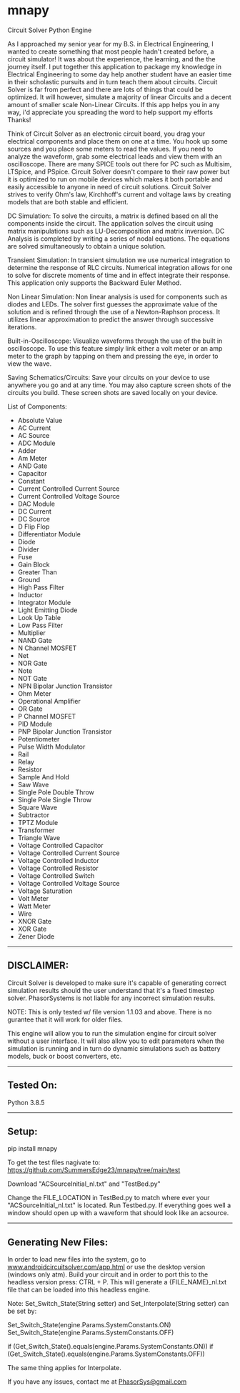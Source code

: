 # mnapy
Circuit Solver Python Engine

As I approached my senior year for my B.S. in Electrical Engineering, I wanted to create something that most people hadn't created before, a circuit simulator! It was about the experience, the learning, and the the journey itself. I put together this application to package my knowledge in Electrical Engineering to some day help another student have an easier time in their scholastic pursuits and in turn teach them about circuits. Circuit Solver is far from perfect and there are lots of things that could be optimized. It will however, simulate a majority of linear Circuits and a decent amount of smaller scale Non-Linear Circuits. If this app helps you in any way, i'd appreciate you spreading the word to help support my efforts Thanks!

Think of Circuit Solver as an electronic circuit board, you drag your electrical components and place them on one at a time. You hook up some sources and you place some meters to read the values. If you need to analyze the waveform, grab some electrical leads and view them with an oscilloscope. There are many SPICE tools out there for PC such as Multisim, LTSpice, and PSpice. Circuit Solver doesn't compare to their raw power but it is optimized to run on mobile devices which makes it both portable and easily accessible to anyone in need of circuit solutions. Circuit Solver strives to verify Ohm's law, Kirchhoff's current and voltage laws by creating models that are both stable and efficient.

DC Simulation: To solve the circuits, a matrix is defined based on all the components inside the circuit. The application solves the circuit using matrix manipulations such as LU-Decomposition and matrix inversion. DC Analysis is completed by writing a series of nodal equations. The equations are solved simultaneously to obtain a unique solution.

Transient Simulation: In transient simulation we use numerical integration to determine the response of RLC circuits. Numerical integration allows for one to solve for discrete moments of time and in effect integrate their response. This application only supports the Backward Euler Method.

Non Linear Simulation: Non linear analysis is used for components such as diodes and LEDs. The solver first guesses the approximate value of the solution and is refined through the use of a Newton-Raphson process. It utilizes linear approximation to predict the answer through successive iterations.

Built-in-Oscilloscope: Visualize waveforms through the use of the built in oscilloscope. To use this feature simply link either a volt meter or an amp meter to the graph by tapping on them and pressing the eye, in order to view the wave.

Saving Schematics/Circuits: Save your circuits on your device to use anywhere you go and at any time. You may also capture screen shots of the circuits you build. These screen shots are saved locally on your device.

List of Components:
+ Absolute Value
+ AC Current
+ AC Source
+ ADC Module
+ Adder
+ Am Meter
+ AND Gate
+ Capacitor
+ Constant
+ Current Controlled Current Source
+ Current Controlled Voltage Source
+ DAC Module
+ DC Current
+ DC Source
+ D Flip Flop
+ Differentiator Module
+ Diode
+ Divider
+ Fuse
+ Gain Block
+ Greater Than
+ Ground
+ High Pass Filter
+ Inductor
+ Integrator Module
+ Light Emitting Diode
+ Look Up Table
+ Low Pass Filter
+ Multiplier
+ NAND Gate
+ N Channel MOSFET
+ Net
+ NOR Gate
+ Note
+ NOT Gate
+ NPN Bipolar Junction Transistor
+ Ohm Meter
+ Operational Amplifier
+ OR Gate
+ P Channel MOSFET
+ PID Module
+ PNP Bipolar Junction Transistor
+ Potentiometer
+ Pulse Width Modulator
+ Rail
+ Relay
+ Resistor
+ Sample And Hold
+ Saw Wave
+ Single Pole Double Throw
+ Single Pole Single Throw
+ Square Wave
+ Subtractor
+ TPTZ Module
+ Transformer
+ Triangle Wave
+ Voltage Controlled Capacitor
+ Voltage Controlled Current Source
+ Voltage Controlled Inductor
+ Voltage Controlled Resistor
+ Voltage Controlled Switch
+ Voltage Controlled Voltage Source
+ Voltage Saturation
+ Volt Meter
+ Watt Meter
+ Wire
+ XNOR Gate
+ XOR Gate
+ Zener Diode 

-----------------------------------------------------------
DISCLAIMER:
-----------------------------------------------------------
Circuit Solver is developed to make sure it's capable of generating
correct simulation results should the user understand that it's a fixed timestep
solver. PhasorSystems is not liable for any incorrect simulation results.

NOTE: This is only tested w/ file version 1.1.03 and above. There is no gurantee
that it will work for older files.

This engine will allow you to run the simulation engine for circuit solver
without a user interface. It will also allow you to edit parameters when
the simulation is running and in turn do dynamic simulations such as battery
models, buck or boost converters, etc.

-----------------------------------------------------------
Tested On:
-----------------------------------------------------------
Python 3.8.5

-----------------------------------------------------------
Setup:
-----------------------------------------------------------
pip install mnapy

To get the test files nagivate to: 
https://github.com/SummersEdge23/mnapy/tree/main/test

Download "ACSourceInitial_nl.txt" and "TestBed.py"

Change the FILE_LOCATION in TestBed.py to match where ever your "ACSourceInitial_nl.txt" is located. 
Run Testbed.py. If everything goes well a window should open up with a
waveform that should look like an acsource.

-----------------------------------------------------------
Generating New Files:
-----------------------------------------------------------
In order to load new files into the system, go to www.androidcircuitsolver.com/app.html
or use the desktop version (windows only atm). Build your circuit and
in order to port this to the headless version press: CTRL + P.
This will generate a {FILE_NAME}_nl.txt file that can be loaded into this
headless engine.

Note: Set_Switch_State(String setter) and Set_Interpolate(String setter)
can be set by:

Set_Switch_State(engine.Params.SystemConstants.ON)
Set_Switch_State(engine.Params.SystemConstants.OFF)

if (Get_Switch_State().equals(engine.Params.SystemConstants.ON))
if (Get_Switch_State().equals(engine.Params.SystemConstants.OFF))

The same thing applies for Interpolate.

If you have any issues, contact me at PhasorSys@gmail.com
